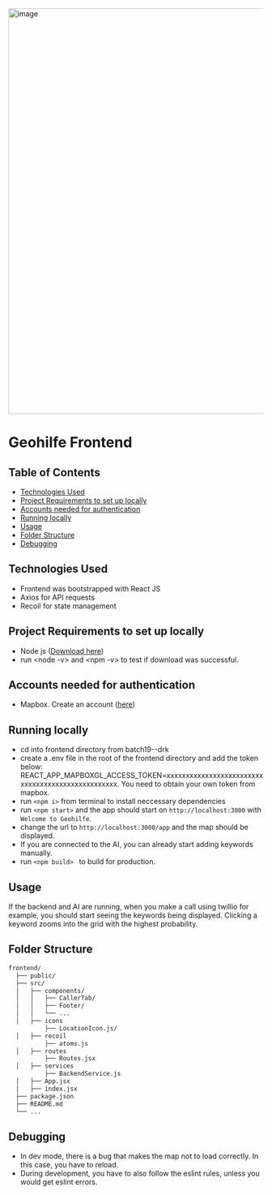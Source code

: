 <img width="800" alt="image" src="https://github.com/DigitalProductschool/batch19--drk/assets/37347588/04b316c7-6fe7-4f95-8d9f-f787aab6f580">

# Geohilfe Frontend

## Table of Contents

- [Technologies Used](#technologies-used)
- [Project Requirements to set up locally](#project-requirements-to-set-up-locally)
- [Accounts needed for authentication](#accounts-needed-for-authentication)
- [Running locally](#running-locally)
- [Usage](#usage)
- [Folder Structure](#folder-structure)
- [Debugging](#Debugging)

## Technologies Used
- Frontend was bootstrapped with React JS
- Axios for API requests
- Recoil for state management

## Project Requirements to set up locally
- Node js ([Download here](https://nodejs.org/en/download))
- run <node -v> and <npm -v> to test if download was successful.

## Accounts needed for authentication
- Mapbox. Create an account ([here](https://account.mapbox.com/auth/signin/))

## Running locally

- cd into frontend directory from batch19--drk
- create a .env file in the root of the frontend directory and add the token below:
REACT_APP_MAPBOXGL_ACCESS_TOKEN=xxxxxxxxxxxxxxxxxxxxxxxxxxxxxxxxxxxxxxxxxxxxxxxxxx. You need to obtain your own token from mapbox.
- run  ```<npm i>``` from terminal to install neccessary dependencies
- run  ```<npm start>``` and the app should start on ```http://localhost:3000``` with ```Welcome to Geohilfe```.
- change the url to ```http://localhost:3000/app``` and the map should be displayed.
- If you are connected to the AI, you can already start adding keywords manually.
- run ```<npm build> ``` to build for production.

## Usage
If the backend and AI are running, when you make a call using twillio for example, you should start seeing the keywords being displayed. 
Clicking a keyword zooms into the grid with the highest probability.

## Folder Structure

```bash
frontend/
  ├── public/
  ├── src/
  │   ├── components/
  │   │   ├── CallerTab/
  │   │   ├── Footer/
  │   │   └── ...
  │   ├── icons
          ├── LocationIcon.js/
  │   ├── recoil
          ├── atoms.js
  │   ├── routes
          ├── Routes.jsx
  │   ├── services
          ├── BackendService.js
  │   ├── App.jsx
  │   ├── index.jsx
  ├── package.json
  ├── README.md
  └── ...
```

## Debugging
- In dev mode, there is a bug that makes the map not to load correctly. In this case, you have to reload.
- During development, you have to also follow the eslint rules, unless you would get eslint errors. 
